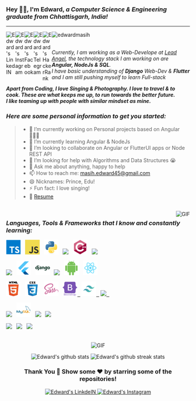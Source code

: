 
### Hey 👋🏽, I'm Edward, _a Computer Science & Engineering graduate from Chhattisgarh, India!_
<hr>
<img src="https://komarev.com/ghpvc/?username=edwardmasih&label=Views&color=blue&style=plastic" alt="edwardmasih"/>

<a href="https://www.linkedin.com/in/edwardmasih/">
  <img align="left" alt="Edward's LinkedIN" width="25px" src="https://cdn.worldvectorlogo.com/logos/linkedin-icon-2.svg" />
</a>
<a href="https://www.instagram.com/edwardmasih_/">
  <img align="left" alt="Edward's Instagram" width="25px" src="https://cdn.worldvectorlogo.com/logos/instagram-2-1.svg" />
</a>
<a href="https://www.facebook.com/edward.masih/">
  <img align="left" alt="Edward's Facebook" width="25px" src="https://cdn.worldvectorlogo.com/logos/facebook-3.svg" />
</a>
<a href="https://t.me/edwardmasih">
  <img align="left" alt="Edward's Telegram" width="25px" src="https://cdn.worldvectorlogo.com/logos/telegram-1.svg" />
</a>
<a href="https://www.hackerrank.com/edwardmasih/">
  <img align="left" alt="Edward's HackerRank" width="25px" src="https://cdn.worldvectorlogo.com/logos/hackerrank.svg" />
</a>

<br>
<br>

*Currently, I am working as a Web-Develope at [Lead Angel](https://https://www.leadangel.com/), the technology stack I am working on are <b>Angular, NodeJs & SQL</b>.<br>I have basic understanding of <b>Django</b> Web-Dev & <b>Flutter</b> and I am still pushing myself to learn Full-stack*

***Apart from Coding, I love Singing & Photography. I love to travel & to cook. These are what keeps me up, to run towards the better future.*** <br>
***I like teaming up with people with similar mindset as mine.***

### _Here are some personal information to get you started:_


>-  🔭  I’m currently working on Personal projects based on Angular 👨🏽‍💻 <br>
>-  🌱  I’m currently learning Angular & NodeJs<br>
>-  👯  I’m looking to collaborate on Angular or FlutterUI apps or Node REST API <br>
>-  🤔  I’m looking for help with Algorithms and Data Structures 😭 <br>
>-  💬  Ask me about anything, happy to help <br>
>-  📫  How to reach me: masih.edward45@gmail.com <br>
>-  😄  Nicknames: Prince, Edu! <br>
>-  ⚡  Fun fact: I love singing! <br>
>-  📝  [Resume](https://drive.google.com/file/d/1I1rAGAdJmDI1BM4x8OOzGwcB9UmZCnh_/view?usp=sharing)

<br>
<img align="right" alt="GIF" src="https://media.giphy.com/media/836HiJc7pgzy8iNXCn/giphy.gif"/>

### _Languages, Tools & Frameworks that I know and constantly learning:_

<img height="40" src="https://raw.githubusercontent.com/devicons/devicon/master/icons/typescript/typescript-original.svg">	&nbsp;
<img height="40" src="https://raw.githubusercontent.com/github/explore/80688e429a7d4ef2fca1e82350fe8e3517d3494d/topics/javascript/javascript.png">	&nbsp;
<img height="40" src="https://raw.githubusercontent.com/devicons/devicon/master/icons/python/python-original.svg">	&nbsp;
<img height="40" src="https://www.vectorlogo.zone/logos/dartlang/dartlang-icon.svg">	&nbsp;
<img height="40" src="https://raw.githubusercontent.com/devicons/devicon/master/icons/cplusplus/cplusplus-original.svg">	&nbsp;
<img height="40" src="https://upload.wikimedia.org/wikipedia/en/thumb/3/30/Java_programming_language_logo.svg/300px-Java_programming_language_logo.svg.png">	&nbsp;


<img height="40" src="https://upload.wikimedia.org/wikipedia/commons/c/cf/Angular_full_color_logo.svg">	&nbsp;
<img height="40" src="https://raw.githubusercontent.com/github/explore/80688e429a7d4ef2fca1e82350fe8e3517d3494d/topics/flutter/flutter.png">	&nbsp;
<img height="40" src="https://raw.githubusercontent.com/github/explore/80688e429a7d4ef2fca1e82350fe8e3517d3494d/topics/django/django.png">	&nbsp;
<img height="40" src="https://cw-production-assetsbucket-8j84s7jns7p2.s3.amazonaws.com/media/blog-images/drf-logo2.png">	&nbsp;
<img height="40" src="https://raw.githubusercontent.com/github/explore/80688e429a7d4ef2fca1e82350fe8e3517d3494d/topics/android/android.png">	&nbsp;
<img height="40" src="https://raw.githubusercontent.com/github/explore/80688e429a7d4ef2fca1e82350fe8e3517d3494d/topics/react/react.png">	&nbsp;

<img height="40" src="https://raw.githubusercontent.com/github/explore/80688e429a7d4ef2fca1e82350fe8e3517d3494d/topics/html/html.png">	&nbsp;
<img height="40" src="https://raw.githubusercontent.com/github/explore/80688e429a7d4ef2fca1e82350fe8e3517d3494d/topics/css/css.png">	&nbsp;
<img height="40" src="https://raw.githubusercontent.com/devicons/devicon/master/icons/sass/sass-original.svg">	&nbsp;
[<img height="40" src="https://raw.githubusercontent.com/devicons/devicon/master/icons/bootstrap/bootstrap-plain-wordmark.svg">	&nbsp;](https://getbootstrap.com)
[<img height="40" src="https://raw.githubusercontent.com/github/explore/80688e429a7d4ef2fca1e82350fe8e3517d3494d/topics/tailwind/tailwind.png">	&nbsp;](https://tailwindcss.com/)
[<img height="40" src="https://avatars0.githubusercontent.com/u/67643916?s=400&v=4">	&nbsp;](https://www.gethalfmoon.com/docs/introduction/)

<img height="40" src="https://nodejs.org/static/images/logos/nodejs-new-pantone-white.svg">	&nbsp;
<img height="40" src="https://raw.githubusercontent.com/devicons/devicon/master/icons/mysql/mysql-original-wordmark.svg">	&nbsp;
<img height="40" src="https://www.vectorlogo.zone/logos/firebase/firebase-icon.svg">	&nbsp;
<img height="40" src="https://www.vectorlogo.zone/logos/git-scm/git-scm-icon.svg">	&nbsp;

<img height="40" src="https://cdn.worldvectorlogo.com/logos/visual-studio-code-1.svg">	&nbsp;
<img height="40" src="https://1.bp.blogspot.com/-LgTa-xDiknI/X4EflN56boI/AAAAAAAAPuk/24YyKnqiGkwRS9-_9suPKkfsAwO4wHYEgCLcBGAsYHQ/s0/image9.png">	&nbsp;
<img height="40" src="https://upload.wikimedia.org/wikipedia/commons/1/1d/PyCharm_Icon.svg">	&nbsp;
<br><br>

<div align="center">

<img align="center" alt="GIF" src="https://github-readme-stats.vercel.app/api/top-langs?username=edwardmasih&show_icons=true&locale=en&layout=compact&hide=kotlin"/><br>
  
![Edward's github stats](https://github-readme-stats.vercel.app/api?username=edwardmasih&show_icons=true)
![Edward's github streak stats](https://github-readme-streak-stats.herokuapp.com/?user=edwardmasih&)


### Thank You 🙏 Show some ❤️ by starring some of the repositories!

<a href="https://www.linkedin.com/in/edwardmasih/">
  <img alt="Edward's LinkdeIN" src="https://img.shields.io/badge/-edwardmasih-blue?style=flat&logo=Linkedin&logoColor=white" />
</a>

<a href="https://www.instagram.com/edwardmasih_/">
  <img alt="Edward's Instagram" src="https://img.shields.io/badge/-edwardmasih__-DD2A7B?style=flat&logo=Instagram&logoColor=white" />
</a>

</div>
